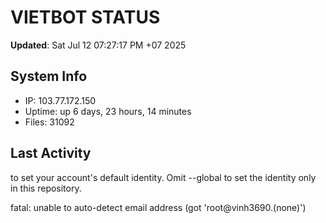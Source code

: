 # VIETBOT STATUS
**Updated**: Sat Jul 12 07:27:17 PM +07 2025

## System Info
- IP: 103.77.172.150
- Uptime: up 6 days, 23 hours, 14 minutes
- Files: 31092

## Last Activity

to set your account's default identity.
Omit --global to set the identity only in this repository.

fatal: unable to auto-detect email address (got 'root@vinh3690.(none)')
